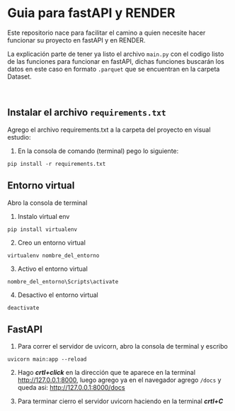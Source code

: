 # Guia para fastAPI y RENDER
Este repositorio nace para facilitar el camino a quien necesite hacer funcionar su proyecto en fastAPI y en RENDER.

La explicación parte de tener ya listo el archivo `main.py` con el codigo listo de las funciones para funcionar en fastAPI, dichas funciones buscarán los datos en este caso en formato `.parquet` que se encuentran en la carpeta Dataset.

<br/>

## Instalar el archivo `requirements.txt`

  Agrego el archivo requirements.txt a la carpeta del proyecto en visual estudio:
  
  1. En la consola de comando (terminal) pego lo siguiente:

  ```
  pip install -r requirements.txt
  ```

## Entorno virtual

Abro la consola de terminal

1. Instalo virtual env 

  ```
  pip install virtualenv
  ```

2. Creo un entorno virtual

  ```
  virtualenv nombre_del_entorno
  ```

3. Activo el entorno virtual

  ```
  nombre_del_entorno\Scripts\activate
  ```

4. Desactivo el entorno virtual

  ```
  deactivate
  ```



## FastAPI

1. Para correr el servidor de uvicorn, abro la consola de terminal y escribo
  ```
  uvicorn main:app --reload
  ```
2. Hago ***crtl+click*** en la dirección que te aparece en la terminal http://127.0.0.1:8000, luego agrego ya en el navegador agrego `/docs` y queda asi: http://127.0.0.1:8000/docs

3. Para terminar cierro el servidor uvicorn haciendo en la terminal ***crtl+C***
